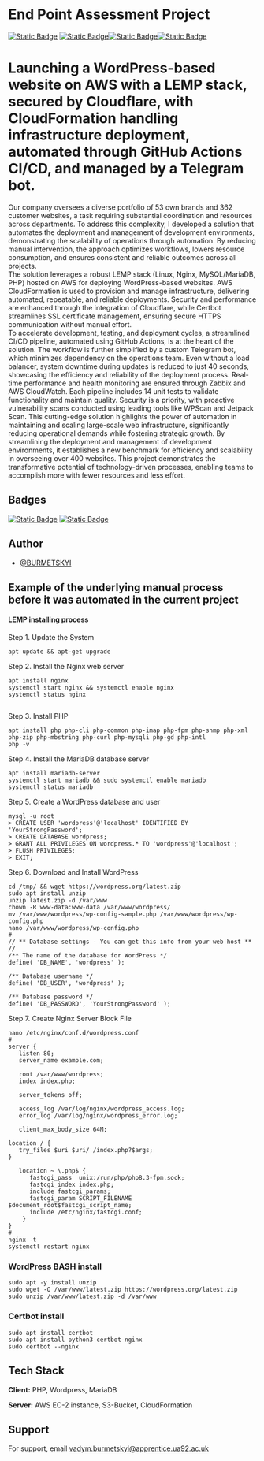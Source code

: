 # End Point Assessment Project
[![Static Badge](https://img.shields.io/badge/visit-prod.moncorp.uk-blue?style=flat-square)](https://www.prod1.moncorp.uk/) [![Static Badge](https://img.shields.io/badge/visit-dev.moncorp.uk-green?style=flat-square)](https://www.dev.moncorp.uk/)[![Static Badge](https://img.shields.io/badge/visit-zabbix.moncorp.uk-red?style=flat-square)](http://13.40.123.12/zabbix)[![Static Badge](https://img.shields.io/badge/visit-zabbix.moncorp.uk-orange?style=flat-square)](https://web.telegram.org/k/#@epa_bot)


# Launching a WordPress-based website on AWS with a LEMP stack, secured by Cloudflare, with CloudFormation handling infrastructure deployment, automated through GitHub Actions CI/CD, and managed by a Telegram bot.


 Our company oversees a diverse portfolio of 53 own brands and 362 customer websites, a task requiring substantial coordination and resources across departments. To address this complexity, I developed a solution that automates the deployment and management of development environments, demonstrating the scalability of operations through automation. By reducing manual intervention, the approach optimizes workflows, lowers resource consumption, and ensures consistent and reliable outcomes across all projects.  
 The solution leverages a robust LEMP stack (Linux, Nginx, MySQL/MariaDB, PHP) hosted on AWS for deploying WordPress-based websites. AWS CloudFormation is used to provision and manage infrastructure, delivering automated, repeatable, and reliable deployments. Security and performance are enhanced through the integration of Cloudflare, while Certbot streamlines SSL certificate management, ensuring secure HTTPS communication without manual effort.  
 To accelerate development, testing, and deployment cycles, a streamlined CI/CD pipeline, automated using GitHub Actions, is at the heart of the solution. The workflow is further simplified by a custom Telegram bot, which minimizes dependency on the operations team. Even without a load balancer, system downtime during updates is reduced to just 40 seconds, showcasing the efficiency and reliability of the deployment process.
 Real-time performance and health monitoring are ensured through Zabbix and AWS CloudWatch. Each pipeline includes 14 unit tests to validate functionality and maintain quality. Security is a priority, with proactive vulnerability scans conducted using leading tools like WPScan and Jetpack Scan.
 This cutting-edge solution highlights the power of automation in maintaining and scaling large-scale web infrastructure, significantly reducing operational demands while fostering strategic growth. By streamlining the deployment and management of development environments, it establishes a new benchmark for efficiency and scalability in overseeing over 400 websites. This project demonstrates the transformative potential of technology-driven processes, enabling teams to accomplish more with fewer resources and less effort.





## Badges

[![Static Badge](https://img.shields.io/badge/Apprenticeship_provider-UA_92-green?style=flat-square)](https://ua92.ac.uk/)
[![Static Badge](https://img.shields.io/badge/Employer_company-THG-blue?style=flat-square)](https://www.thg.com/)



## Author

- [@BURMETSKYI](https://github.com/BURMETSKYI)


## Example of the underlying manual process before it was automated in the current project 

#### LEMP installing process
Step 1. Update the System
```
apt update && apt-get upgrade
```
Step 2. Install the Nginx web server
```
apt install nginx
systemctl start nginx && systemctl enable nginx
systemctl status nginx
  
```
Step 3. Install PHP
```
apt install php php-cli php-common php-imap php-fpm php-snmp php-xml php-zip php-mbstring php-curl php-mysqli php-gd php-intl
php -v
```
Step 4. Install the MariaDB database server
```
apt install mariadb-server
systemctl start mariadb && sudo systemctl enable mariadb
systemctl status mariadb
```
Step 5. Create a WordPress database and user
```
mysql -u root
> CREATE USER 'wordpress'@'localhost' IDENTIFIED BY 'YourStrongPassword';
> CREATE DATABASE wordpress;
> GRANT ALL PRIVILEGES ON wordpress.* TO 'wordpress'@'localhost';
> FLUSH PRIVILEGES;
> EXIT;
```
Step 6. Download and Install WordPress
```
cd /tmp/ && wget https://wordpress.org/latest.zip
sudo apt install unzip
unzip latest.zip -d /var/www
chown -R www-data:www-data /var/www/wordpress/
mv /var/www/wordpress/wp-config-sample.php /var/www/wordpress/wp-config.php
nano /var/www/wordpress/wp-config.php
#
// ** Database settings - You can get this info from your web host ** //
/** The name of the database for WordPress */
define( 'DB_NAME', 'wordpress' );

/** Database username */
define( 'DB_USER', 'wordpress' );

/** Database password */
define( 'DB_PASSWORD', 'YourStrongPassword' );
```
Step 7. Create Nginx Server Block File
```
nano /etc/nginx/conf.d/wordpress.conf
#
server {
   listen 80;
   server_name example.com;

   root /var/www/wordpress;
   index index.php;

   server_tokens off;

   access_log /var/log/nginx/wordpress_access.log;
   error_log /var/log/nginx/wordpress_error.log;

   client_max_body_size 64M;

location / {
   try_files $uri $uri/ /index.php?$args;
}

   location ~ \.php$ {
      fastcgi_pass  unix:/run/php/php8.3-fpm.sock;
      fastcgi_index index.php;
      include fastcgi_params;
      fastcgi_param SCRIPT_FILENAME $document_root$fastcgi_script_name;
      include /etc/nginx/fastcgi.conf;
    }
}
#
nginx -t
systemctl restart nginx
```

### WordPress BASH install 
```
sudo apt -y install unzip
sudo wget -O /var/www/latest.zip https://wordpress.org/latest.zip
sudo unzip /var/www/latest.zip -d /var/www
```

### Certbot install
```
sudo apt install certbot
sudo apt install python3-certbot-nginx
sudo certbot --nginx
```

## Tech Stack

**Client:** PHP, Wordpress, MariaDB

**Server:** AWS EC-2 instance, S3-Bucket, CloudFormation


## Support

For support, email vadym.burmetskyi@apprentice.ua92.ac.uk

